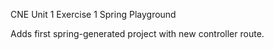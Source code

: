 CNE 
Unit 1
Exercise 1
Spring Playground 

Adds first spring-generated project with new controller route.
